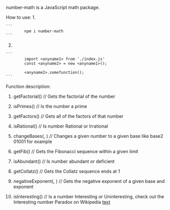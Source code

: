number-math is a JavaScript math package.

How to use: 
1.

    ```
            npm i number-math
    ```
2. 

    ```
            import <anyname1> from './index.js'
            const <anyname2> = new <anyname1>();
    
            <anyname2>.somefunction();  
    ```
Function description: 
1. getFactorial(<integer>) // Gets the factorial of the number

2. isPrimes(<integer>) // Is the number a prime

3. getFactors(<integer>) // Gets all of the factors of that number

4. isRational(<integer>) // Is number Rational or Irrational 

5. changeBases(<integer>, <integer>) // Changes a given number to a given base like base2 01001 for example

6. getFib(<integer>) // Gets the Fibonacci sequence within a given limit

7. isAbundant(<integer>) // Is number abundant or deficient

8. getCollatz(<integer>) // Gets the Collatz sequence ends at 1

9. negativeExponent(<integer>, <integer>) // Gets the negative exponent of a given base and exponent

10. isInteresting(<integer>) // Is a number Interesting or Uninteresting, check out the Interesting number Paradox on Wikipedia
[text](https://en.wikipedia.org/wiki/Interesting_number_paradox)